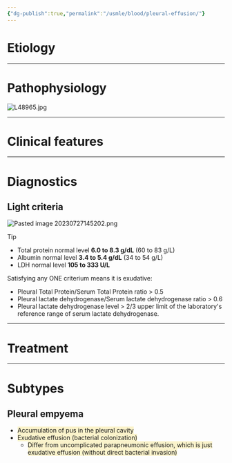 ```yaml
---
{"dg-publish":true,"permalink":"/usmle/blood/pleural-effusion/"}
---
```


# Etiology


---
# Pathophysiology
![L48965.jpg](/img/user/appendix/L48965.jpg)

---
# Clinical features


---
# Diagnostics
## Light criteria
![Pasted image 20230727145202.png](/img/user/appendix/Pasted%20image%2020230727145202.png)
>[!tip] 
>- Total protein normal level **6.0 to 8.3 g/dL** (60 to 83 g/L)
>- Albumin normal level **3.4 to 5.4 g/dL** (34 to 54 g/L)
>- LDH normal level **105 to 333 U/L**

Satisfying any ONE criterium means it is exudative:
- Pleural Total Protein/Serum Total Protein ratio > 0.5
- Pleural lactate dehydrogenase/Serum lactate dehydrogenase ratio > 0.6
- Pleural lactate dehydrogenase level > 2/3 upper limit of the laboratory's reference range of serum lactate dehydrogenase.

---
# Treatment


---
# Subtypes
## Pleural empyema
- <span style="background:rgba(240, 200, 0, 0.2)">Accumulation of pus in the pleural cavity</span>
- <span style="background:rgba(240, 200, 0, 0.2)">Exudative effusion (bacterial colonization)</span>
	- <span style="background:rgba(240, 200, 0, 0.2)">Differ from uncomplicated parapneumonic effusion, which is just exudative effusion (without direct bacterial invasion)</span>

